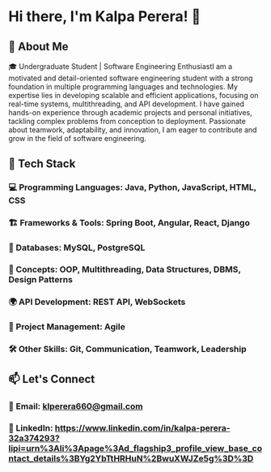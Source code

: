 # Hi there, I'm Kalpa Perera! 👋

## 🚀 About Me

🎓 Undergraduate Student | Software Engineering EnthusiastI am a motivated and detail-oriented software engineering student with a strong foundation in multiple programming languages and technologies. My expertise lies in developing scalable and efficient applications, focusing on real-time systems, multithreading, and API development. I have gained hands-on experience through academic projects and personal initiatives, tackling complex problems from conception to deployment. Passionate about teamwork, adaptability, and innovation, I am eager to contribute and grow in the field of software engineering.

## 🌟 Tech Stack

### 💻 Programming Languages: Java, Python, JavaScript, HTML, CSS

### 🏗 Frameworks & Tools: Spring Boot, Angular, React, Django

### 📡 Databases: MySQL, PostgreSQL

### 🔄 Concepts: OOP, Multithreading, Data Structures, DBMS, Design Patterns

### 🌍 API Development: REST API, WebSockets

### 🏢 Project Management: Agile

### 🛠 Other Skills: Git, Communication, Teamwork, Leadership



## 📫 Let's Connect

### 📧 Email: klperera660@gmail.com

### 📧 LinkedIn: https://www.linkedin.com/in/kalpa-perera-32a374293?lipi=urn%3Ali%3Apage%3Ad_flagship3_profile_view_base_contact_details%3BYg2YbTtHRHuN%2BwuXWJZe5g%3D%3D
